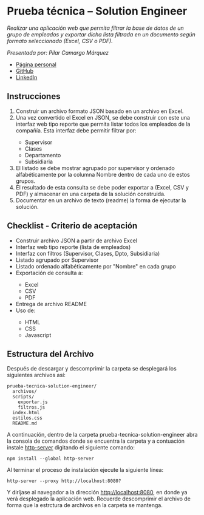 # Prueba técnica – Solution Engineer

_Realizar una aplicación web que permita filtrar la base de datos de un grupo de empleados y exportar dicha lista filtrada en un documento según formato seleccionado (Excel, CSV o PDF)._

_Presentada por: Pilar Camargo Márquez_
- [Página personal](https://about.me/justoneye)
- [GitHub](https://github.com/justoneye)
- [LinkedIn](https://www.linkedin.com/in/pilarcamargo)

## Instrucciones

<ol>
<li> Construir un archivo formato JSON basado en un archivo en Excel. </li>
<li> Una vez convertido el Excel en JSON, se debe construir con este una interfaz web tipo reporte que permita listar todos los empleados de la compañía. Esta interfaz debe permitir filtrar por: </li>
<ul>
<li> Supervisor </li>
<li> Clases </li>
<li> Departamento </li>
<li> Subsidiaria </li>
</ul>
<li> El listado se debe mostrar agrupado por supervisor y ordenado alfabéticamente por la columna Nombre dentro de cada uno de estos grupos. </li>
<li> El resultado de esta consulta se debe poder exportar a (Excel, CSV y PDF) y almacenar en una carpeta de la solución construida. </li>
<li> Documentar en un archivo de texto (readme) la forma de ejecutar la solución. </li>
</ol>

## Checklist - Criterio de aceptación 

<ul>
<li> Construir archivo JSON a partir de archivo Excel </li>
<li> Interfaz web tipo reporte (lista de empleados) </li>
<li> Interfaz con filtros (Supervisor, Clases, Dpto, Subsidiaria) </li>
<li> Listado agrupado por Supervisor </li>
<li> Listado ordenado alfabéticamente por "Nombre" en cada grupo </li>
<li> Exportación de consulta a: </li>
<ul>
<li> Excel </li>
<li> CSV </li>
<li> PDF </li> 
</ul>
<li> Entrega de archivo README </li>
<li> Uso de: </li>
<ul>
<li> HTML </li>
<li> CSS </li>
<li> Javascript </li>
</ul>
</ul>

## Estructura del Archivo

Después de descargar y descomprimir la carpeta se desplegará los siguientes archivos así:

```
prueba-tecnica-solution-engineer/
  archivos/
  scripts/
    exportar.js
    filtros.js
  index.html
  estilos.css
  README.md
```

A continuación, dentro de la carpeta prueba-tecnica-solution-engineer abra la consola de comandos donde se encuentra la carpeta y a contuación instale [http-server](https://www.npmjs.com/package/http-server) digitando el siguiente comando: 
```
npm install --global http-server
```
Al terminar el proceso de instalación ejecute la siguiente línea:

```
http-server --proxy http://localhost:8080?
```
Y diríjase al navegador a la dirección [http://localhost:8080](http://localhost:8080), en donde ya verá desplegado la aplicación web. Recuerde descomprimir el archivo de forma que la estrctura de archivos en la carpeta se mantenga.
